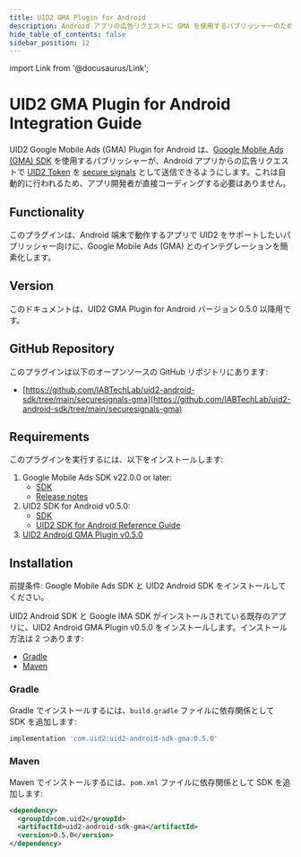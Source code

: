 ```yaml
---
title: UID2 GMA Plugin for Android
description: Android アプリの広告リクエストに GMA を使用するパブリッシャーのためのガイド。
hide_table_of_contents: false
sidebar_position: 12
---
```


import Link from '@docusaurus/Link';

# UID2 GMA Plugin for Android Integration Guide

UID2 Google Mobile Ads (GMA) Plugin for Android は、[Google Mobile Ads (GMA) SDK](https://developers.google.com/ad-manager/mobile-ads-sdk) を使用するパブリッシャーが、Android アプリからの広告リクエストで [UID2 Token](../ref-info/glossary-uid.md#gl-uid2-token) を [secure signals](https://support.google.com/admob/answer/11556288?hl=en-GB) として送信できるようにします。これは自動的に行われるため、アプリ開発者が直接コーディングする必要はありません。

## Functionality

このプラグインは、Android 端末で動作するアプリで UID2 をサポートしたいパブリッシャー向けに、Google Mobile Ads (GMA) とのインテグレーションを簡素化します。

## Version

<!-- As of 2023-07-15 -->

このドキュメントは、UID2 GMA Plugin for Android バージョン 0.5.0 以降用です。

## GitHub Repository

このプラグインは以下のオープンソースの GitHub リポジトリにあります:

- [https://github.com/IABTechLab/uid2-android-sdk/tree/main/securesignals-gma](https://github.com/IABTechLab/uid2-android-sdk/tree/main/securesignals-gma)

## Requirements 

このプラグインを実行するには、以下をインストールします:

1. Google Mobile Ads SDK v22.0.0 or later:
   - [SDK](https://developers.google.com/admob/android/sdk)
   - [Release notes](https://developers.google.com/admob/android/rel-notes)
1. UID2 SDK for Android v0.5.0:
   - [SDK](https://central.sonatype.com/artifact/com.uid2/uid2-android-sdk)
   - [UID2 SDK for Android Reference Guide](../sdks/uid2-sdk-ref-android.md)
1. [UID2 Android GMA Plugin v0.5.0](https://central.sonatype.com/artifact/com.uid2/uid2-android-sdk-gma/)

## Installation

前提条件: Google Mobile Ads SDK と UID2 Android SDK をインストールしてください。

UID2 Android SDK と Google IMA SDK がインストールされている既存のアプリに、UID2 Android GMA Plugin v0.5.0 をインストールします。インストール方法は 2 つあります:

- [Gradle](#gradle)
- [Maven](#maven)

### Gradle 

Gradle でインストールするには、`build.gradle` ファイルに依存関係として SDK を追加します:

``` javascript
implementation 'com.uid2:uid2-android-sdk-gma:0.5.0'
```

### Maven 

Maven でインストールするには、`pom.xml` ファイルに依存関係として SDK を追加します:

``` xml
<dependency>
  <groupId>com.uid2</groupId>
  <artifactId>uid2-android-sdk-gma</artifactId>
  <version>0.5.0</version>
</dependency>
```
